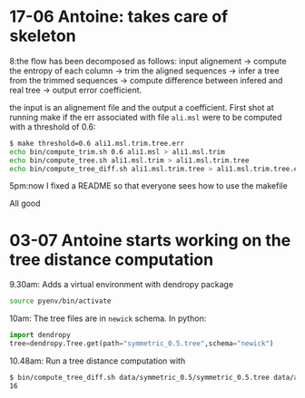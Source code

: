 # 17-06 Antoine: takes care of skeleton
8:the flow has been decomposed as follows:
input alignement -> 
compute the entropy of each column -> 
trim the aligned sequences -> 
infer a tree from the trimmed sequences -> 
compute difference between infered and real tree ->
output error coefficient.

the input is an alignement file and the output a coefficient.
First shot at running make if the err associated with file `ali.msl` were to be computed with a threshold of 0.6:
```bash
$ make threshold=0.6 ali1.msl.trim.tree.err
echo bin/compute_trim.sh 0.6 ali1.msl > ali1.msl.trim
echo bin/compute_tree.sh ali1.msl.trim > ali1.msl.trim.tree
echo bin/compute_tree_diff.sh ali1.msl.trim.tree > ali1.msl.trim.tree.err
```

5pm:now I fixed a README so that everyone sees how to use the makefile



All good 

# 03-07 Antoine starts working on the tree distance computation
9.30am: Adds a virtual environment with dendropy package
```bash
source pyenv/bin/activate
```
10am: The tree files are in `newick` schema. In python: 
```python
import dendropy
tree=dendropy.Tree.get(path="symmetric_0.5.tree",schema="newick")
```
10.48am: Run a tree distance computation with
```bash
$ bin/compute_tree_diff.sh data/symmetric_0.5/symmetric_0.5.tree data/asymmetric_1.0/asymmetric_1.0.tree 
16
```
